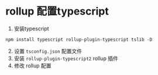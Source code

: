 # rollup 配置typescript
1. 安装typescript 
```shell
npm install typescript rollup-plugin-typescript tslib -D
```
2. 设置 `tsconfig.json` 配置文件
3. 安装 `rollup-plugin-typescript2` rollup 插件
4. 修改 rollup 配置
 